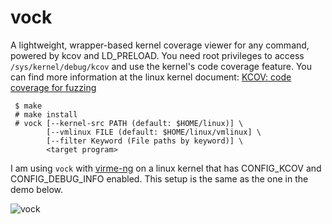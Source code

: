 # vock
A lightweight, wrapper-based kernel coverage viewer for any command, powered by kcov and LD_PRELOAD.
You need root privileges to access `/sys/kernel/debug/kcov` and use the kernel's code coverage feature. You can find more information at the linux kernel document: [KCOV: code coverage for fuzzing](https://docs.kernel.org/dev-tools/kcov.html)
```
 $ make
 # make install
 # vock [--kernel-src PATH (default: $HOME/linux)] \
        [--vmlinux FILE (default: $HOME/linux/vmlinux] \
        [--filter Keyword (File paths by keyword)] \
        <target program>
```
I am using `vock` with [virme-ng](https://github.com/arighi/virtme-ng) on a linux kernel that has CONFIG_KCOV and CONFIG_DEBUG_INFO enabled. This setup is the same as the one in the demo below.

![vock](https://github.com/user-attachments/assets/69531851-8776-42ed-82f9-dac937f089de)
